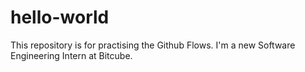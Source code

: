 # hello-world
This repository is for practising the Github Flows.
I'm a new Software Engineering Intern at Bitcube.
